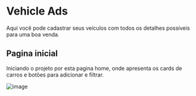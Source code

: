 # Vehicle Ads

Aqui você pode cadastrar seus veículos com todos os detalhes possíveis para uma boa venda.

## Pagina inicial

Iniciando o projeto por esta pagina home, onde apresenta os cards de carros e botões para adicionar e filtrar.

![image](https://user-images.githubusercontent.com/92460525/178401316-4a583b6f-86a8-40dd-a524-cfb76066ac9d.png)
